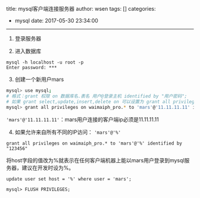title: mysql客户端连接服务器
author: wsen
tags: []
categories:
  - mysql
date: 2017-05-30 23:34:00
---
1. 登录服务器

2. 进入数据库
```
mysql -h localhost -u root -p 
Enter password: *** 
```
3. 创建一个新用户mars
```bash
mysql> use mysql;
# 格式：grant 权限 on 数据库名.表名 用户@登录主机 identified by "用户密码";
# 如果 grant select,update,insert,delete on 可以设置为 grant all privileges on
mysql> grant all privileges on waimaiph_pro.* to 'mars'@'11.11.11.11' identified by "123456"
```
 `'mars'@'11.11.11.11'`：mars用户连接的客户端ip必须是11.11.11.11

4. 如果允许来自所有不同的IP访问： `'mars'@'%'`
```
grant all privileges on waimaiph_pro.* to 'mars'@'%' identified by "123456"
```
 将host字段的值改为%就表示在任何客户端机器上能以mars用户登录到mysql服务器，建议在开发时设为%。
```
update user set host = '%' where user = 'mars';
```
 ```
mysql> FLUSH PRIVILEGES;
```